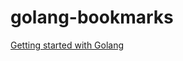 # golang-bookmarks

[Getting started with Golang](http://mindbowser.com/golang-tutorial-first-chapter/)
